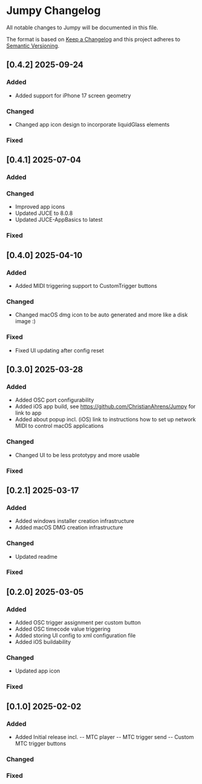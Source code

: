 # Jumpy Changelog
All notable changes to Jumpy will be documented in this file.

The format is based on [Keep a Changelog](http://keepachangelog.com/en/1.0.0/)
and this project adheres to [Semantic Versioning](http://semver.org/spec/v2.0.0.html).

## [0.4.2] 2025-09-24
### Added
- Added support for iPhone 17 screen geometry

### Changed
- Changed app icon design to incorporate liquidGlass elements

### Fixed

## [0.4.1] 2025-07-04
### Added

### Changed
- Improved app icons
- Updated JUCE to 8.0.8
- Updated JUCE-AppBasics to latest

### Fixed

## [0.4.0] 2025-04-10
### Added
- Added MIDI triggering support to CustomTrigger buttons

### Changed
- Changed macOS dmg icon to be auto generated and more like a disk image :)

### Fixed
- Fixed UI updating after config reset

## [0.3.0] 2025-03-28
### Added
- Added OSC port configurability
- Added iOS app build, see https://github.com/ChristianAhrens/Jumpy for link to app
- Added about popup incl. (iOS) link to instructions how to set up network MIDI to control macOS applications

### Changed
- Changed UI to be less prototypy and more usable

### Fixed

## [0.2.1] 2025-03-17
### Added
- Added windows installer creation infrastructure
- Added macOS DMG creation infrastructure

### Changed
- Updated readme

### Fixed

## [0.2.0] 2025-03-05
### Added
- Added OSC trigger assignment per custom button
- Added OSC timecode value triggering
- Added storing UI config to xml configuration file
- Added iOS buildability

### Changed
- Updated app icon

### Fixed

## [0.1.0] 2025-02-02
### Added
- Added Initial release incl.
-- MTC player
-- MTC trigger send
-- Custom MTC trigger buttons

### Changed

### Fixed
